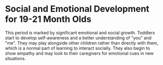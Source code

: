 
# Social and Emotional Development for 19-21 Month Olds

This period is marked by significant emotional and social growth. Toddlers start to develop self-awareness and a better understanding of "you" and "me". They may play alongside other children rather than directly with them, which is a normal part of learning to interact socially. They also begin to show empathy and may look to their caregivers for emotional cues in new situations.
